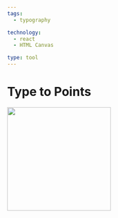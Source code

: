 ```yaml
---
tags:
  - typography

technology:
  - react
  - HTML Canvas

type: tool
---
```


# Type to Points

<img src="./assets/tool-capture.jpg" width="240"/>
